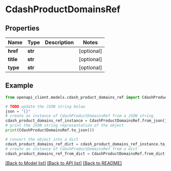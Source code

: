# CdashProductDomainsRef


## Properties

Name | Type | Description | Notes
------------ | ------------- | ------------- | -------------
**href** | **str** |  | [optional] 
**title** | **str** |  | [optional] 
**type** | **str** |  | [optional] 

## Example

```python
from openapi_client.models.cdash_product_domains_ref import CdashProductDomainsRef

# TODO update the JSON string below
json = "{}"
# create an instance of CdashProductDomainsRef from a JSON string
cdash_product_domains_ref_instance = CdashProductDomainsRef.from_json(json)
# print the JSON string representation of the object
print(CdashProductDomainsRef.to_json())

# convert the object into a dict
cdash_product_domains_ref_dict = cdash_product_domains_ref_instance.to_dict()
# create an instance of CdashProductDomainsRef from a dict
cdash_product_domains_ref_from_dict = CdashProductDomainsRef.from_dict(cdash_product_domains_ref_dict)
```
[[Back to Model list]](../README.md#documentation-for-models) [[Back to API list]](../README.md#documentation-for-api-endpoints) [[Back to README]](../README.md)


